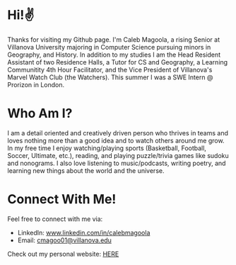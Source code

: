 # Hi!✌️
Thanks for visiting my Github page. I'm Caleb Magoola, a rising Senior at Villanova University majoring in Computer Science pursuing minors in Geography, and History. In addition to my studies I am the Head Resident Assistant of two Residence Halls, a Tutor for CS and Geography, a Learning Communitity 4th Hour Facilitator, and the Vice President of Villanova's Marvel Watch Club (the Watchers). This summer I was a SWE Intern @ Prorizon in London.

# Who Am I?
I am a detail oriented and creatively driven person who thrives in teams and loves nothing more than a good idea and to watch others around me grow. In my free time I enjoy watching/playing sports (Basketball, Football, Soccer, Ultimate, etc.), reading, and playing puzzle/trivia games like sudoku and nonograms. I also love listening to music/podcasts, writing poetry, and learning new things about the world and the universe. 

# Connect With Me!
Feel free to connect with me via: 
- LinkedIn: www.linkedin.com/in/calebmagoola
- Email: cmagoo01@villanova.edu

Check out my personal website: 
<a href = "https://calebmagoola.github.io/PersonalWebsiteCalebMagoola/" target = _blank>HERE</a>
